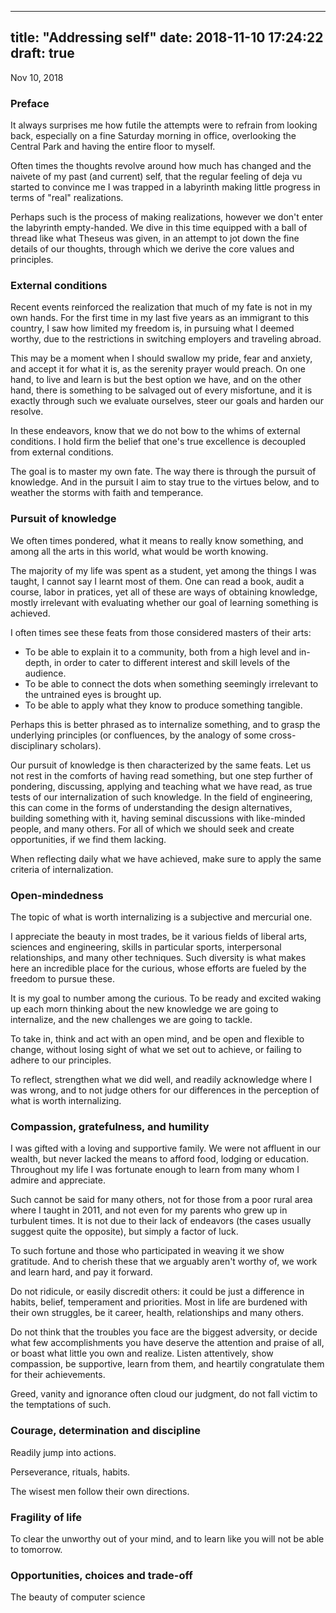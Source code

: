 
---
title: "Addressing self"
date: 2018-11-10 17:24:22
draft: true
---


Nov 10, 2018


### Preface

It always surprises me how futile the attempts were to refrain from looking back, especially on a fine Saturday morning in office, overlooking the Central Park and having the entire floor to myself.

Often times the thoughts revolve around how much has changed and the naivete of my past (and current) self, that the regular feeling of deja vu started to convince me I was trapped in a labyrinth making little progress in terms of "real" realizations.

Perhaps such is the process of making realizations, however we don't enter the labyrinth empty-handed.
We dive in this time equipped with a ball of thread like what Theseus was given, in an attempt to jot down the fine details of our thoughts, through which we derive the core values and principles.

### External conditions

Recent events reinforced the realization that much of my fate is not in my own hands.
For the first time in my last five years as an immigrant to this country, I saw how limited my freedom is, in pursuing what I deemed worthy, due to the restrictions in switching employers and traveling abroad.

This may be a moment when I should swallow my pride, fear and anxiety, and accept it for what it is, as the serenity prayer would preach.
On one hand, to live and learn is but the best option we have, and on the other hand, there is something to be salvaged out of every misfortune, and it is exactly through such we evaluate ourselves, steer our goals and harden our resolve.

In these endeavors, know that we do not bow to the whims of external conditions.
I hold firm the belief that one's true excellence is decoupled from external conditions.

The goal is to master my own fate.
The way there is through the pursuit of knowledge.
And in the pursuit I aim to stay true to the virtues below, and to weather the storms with faith and temperance.

### Pursuit of knowledge

We often times pondered, what it means to really know something, and among all the arts in this world, what would be worth knowing.

The majority of my life was spent as a student, yet among the things I was taught, I cannot say I learnt most of them.
One can read a book, audit a course, labor in pratices, yet all of these are ways of obtaining knowledge, mostly irrelevant with evaluating whether our goal of learning something is achieved.

I often times see these feats from those considered masters of their arts:
* To be able to explain it to a community, both from a high level and in-depth, in order to cater to different interest and skill levels of the audience.
* To be able to connect the dots when something seemingly irrelevant to the untrained eyes is brought up.
* To be able to apply what they know to produce something tangible.

Perhaps this is better phrased as to internalize something, and to grasp the underlying principles (or confluences, by the analogy of some cross-disciplinary scholars).

Our pursuit of knowledge is then characterized by the same feats.
Let us not rest in the comforts of having read something, but one step further of pondering, discussing, applying and teaching what we have read, as true tests of our internalization of such knowledge.
In the field of engineering, this can come in the forms of understanding the design alternatives, building something with it, having seminal discussions with like-minded people, and many others.
For all of which we should seek and create opportunities, if we find them lacking.

When reflecting daily what we have achieved, make sure to apply the same criteria of internalization.

### Open-mindedness

The topic of what is worth internalizing is a subjective and mercurial one.

I appreciate the beauty in most trades, be it various fields of liberal arts, sciences and engineering, skills in particular sports, interpersonal relationships, and many other techniques.
Such diversity is what makes here an incredible place for the curious, whose efforts are fueled by the freedom to pursue these.

It is my goal to number among the curious.
To be ready and excited waking up each morn thinking about the new knowledge we are going to internalize, and the new challenges we are going to tackle.

To take in, think and act with an open mind, and be open and flexible to change, without losing sight of what we set out to achieve, or failing to adhere to our principles.

To reflect, strengthen what we did well, and readily acknowledge where I was wrong, and to not judge others for our differences in the perception of what is worth internalizing.

### Compassion, gratefulness, and humility

I was gifted with a loving and supportive family.
We were not affluent in our wealth, but never lacked the means to afford food, lodging or education.
Throughout my life I was fortunate enough to learn from many whom I admire and appreciate.

Such cannot be said for many others, not for those from a poor rural area where I taught in 2011, and not even for my parents who grew up in turbulent times.
It is not due to their lack of endeavors (the cases usually suggest quite the opposite), but simply a factor of luck.

To such fortune and those who participated in weaving it we show gratitude.
And to cherish these that we arguably aren't worthy of, we work and learn hard, and pay it forward.

Do not ridicule, or easily discredit others: it could be just a difference in habits, belief, temperament and priorities.
Most in life are burdened with their own struggles, be it career, health, relationships and many others.

Do not think that the troubles you face are the biggest adversity, or decide what few accomplishments you have deserve the attention and praise of all, or boast what little you own and realize.
Listen attentively, show compassion, be supportive, learn from them, and heartily congratulate them for their achievements.

Greed, vanity and ignorance often cloud our judgment, do not fall victim to the temptations of such.

### Courage, determination and discipline

Readily jump into actions.

Perseverance, rituals, habits.

The wisest men follow their own directions.

### Fragility of life

To clear the unworthy out of your mind, and to learn like you will not be able to tomorrow.

### Opportunities, choices and trade-off

The beauty of computer science



